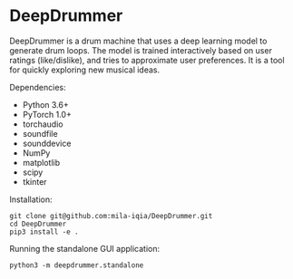 # DeepDrummer

DeepDrummer is a drum machine that uses a deep learning model to generate drum loops. The model is trained interactively based on user ratings (like/dislike), and tries to approximate user preferences. It is a tool for quickly exploring new musical ideas.

Dependencies:
- Python 3.6+
- PyTorch 1.0+
- torchaudio
- soundfile
- sounddevice
- NumPy
- matplotlib
- scipy
- tkinter

Installation:

```
git clone git@github.com:mila-iqia/DeepDrummer.git
cd DeepDrummer
pip3 install -e .
```

Running the standalone GUI application:
```
python3 -m deepdrummer.standalone
```
